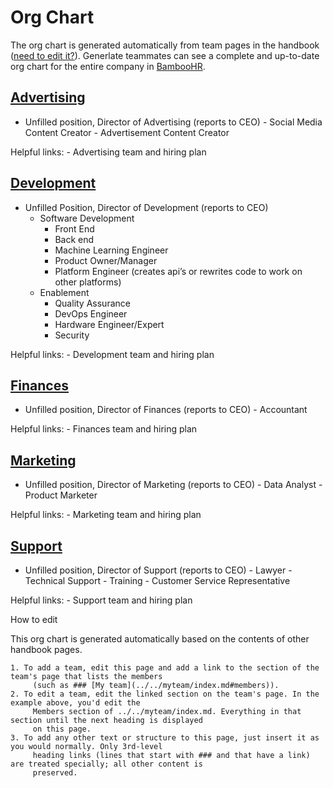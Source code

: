 # Org Chart

The org chart is generated automatically from team pages in the handbook ([need to edit it?]()). Generlate teammates can see a complete and up-to-date org chart for the entire company in [BambooHR]().

## [Advertising]()

-   Unfilled position, Director of Advertising (reports to CEO) - Social Media Content Creator - Advertisement Content Creator

Helpful links: - Advertising team and hiring plan

## [Development]()

-   Unfilled Position, Director of Development (reports to CEO)
    -   Software Development
        -   Front End
        -   Back end
        -   Machine Learning Engineer
        -   Product Owner/Manager
        -   Platform Engineer (creates api’s or rewrites code to work on other platforms)
    -   Enablement
        -   Quality Assurance
        -   DevOps Engineer
        -   Hardware Engineer/Expert
        -   Security

Helpful links: - Development team and hiring plan

## [Finances]()

-   Unfilled position, Director of Finances (reports to CEO) - Accountant

Helpful links: - Finances team and hiring plan

## [Marketing]()

-   Unfilled position, Director of Marketing (reports to CEO) - Data Analyst - Product Marketer

Helpful links: - Marketing team and hiring plan

## [Support]()

-   Unfilled position, Director of Support (reports to CEO) - Lawyer - Technical Support - Training - Customer Service Representative

Helpful links: - Support team and hiring plan

How to edit

This org chart is generated automatically based on the contents of other handbook pages.

    1. To add a team, edit this page and add a link to the section of the team's page that lists the members
         (such as ### [My team](../../myteam/index.md#members)).
    2. To edit a team, edit the linked section on the team's page. In the example above, you'd edit the
         Members section of ../../myteam/index.md. Everything in that section until the next heading is displayed
         on this page.
    3. To add any other text or structure to this page, just insert it as you would normally. Only 3rd-level
         heading links (lines that start with ### and that have a link) are treated specially; all other content is
         preserved.

<!--TODO: swap departments for Generlate's departments-->
